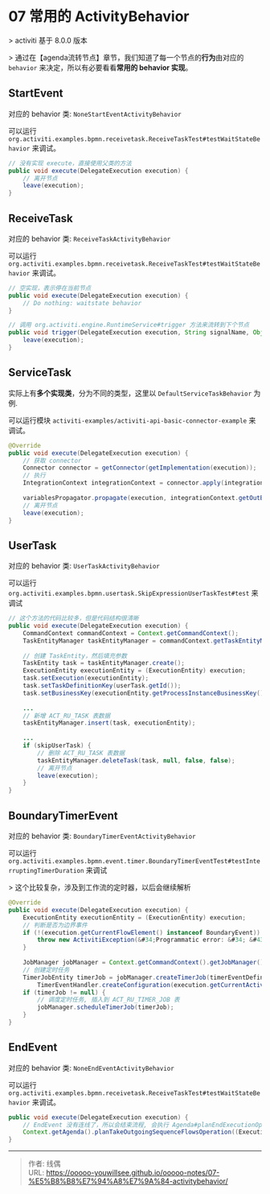 # 07 常用的 ActivityBehavior


&gt; activiti 基于 8.0.0 版本

&gt; 通过在【agenda流转节点】章节，我们知道了每一个节点的**行为**由对应的 `behavior` 来决定，所以有必要看看**常用的 behavior 实现**。

## StartEvent

对应的 behavior 类: `NoneStartEventActivityBehavior`

可以运行 `org.activiti.examples.bpmn.receivetask.ReceiveTaskTest#testWaitStateBehavior` 来调试。

```java
// 没有实现 execute，直接使用父类的方法
public void execute(DelegateExecution execution) {
    // 离开节点
    leave(execution);
}
```

## ReceiveTask

对应的 behavior 类: `ReceiveTaskActivityBehavior`

可以运行 `org.activiti.examples.bpmn.receivetask.ReceiveTaskTest#testWaitStateBehavior` 来调试。

```java
// 空实现，表示停在当前节点
public void execute(DelegateExecution execution) {
    // Do nothing: waitstate behavior
}

// 调用 org.activiti.engine.RuntimeService#trigger 方法来流转到下个节点
public void trigger(DelegateExecution execution, String signalName, Object data) {
    leave(execution);
}
```

## ServiceTask

实际上有**多个实现类**，分为不同的类型，这里以 `DefaultServiceTaskBehavior` 为例.

可以运行模块 `activiti-examples/activiti-api-basic-connector-example` 来调试。

```java
@Override
public void execute(DelegateExecution execution) {
    // 获取 connector
    Connector connector = getConnector(getImplementation(execution));
    // 执行
    IntegrationContext integrationContext = connector.apply(integrationContextBuilder.from(execution));
  
    variablesPropagator.propagate(execution, integrationContext.getOutBoundVariables());
    // 离开节点
    leave(execution);
}
```

## UserTask

对应的 behavior 类: `UserTaskActivityBehavior`

可以运行 `org.activiti.examples.bpmn.usertask.SkipExpressionUserTaskTest#test` 来调试

```java
// 这个方法的代码比较多，但是代码结构很清晰
public void execute(DelegateExecution execution) {
    CommandContext commandContext = Context.getCommandContext();
    TaskEntityManager taskEntityManager = commandContext.getTaskEntityManager();
  
    // 创建 TaskEntity，然后填充参数
    TaskEntity task = taskEntityManager.create();
    ExecutionEntity executionEntity = (ExecutionEntity) execution;
    task.setExecution(executionEntity);
    task.setTaskDefinitionKey(userTask.getId());
    task.setBusinessKey(executionEntity.getProcessInstanceBusinessKey());
  
    ...
    // 新增 ACT_RU_TASK 表数据
    taskEntityManager.insert(task, executionEntity);
  
    ...
    if (skipUserTask) {
        // 删除 ACT_RU_TASK 表数据
        taskEntityManager.deleteTask(task, null, false, false);
        // 离开节点
        leave(execution);
    }
}
```

## BoundaryTimerEvent

对应的 behavior 类: `BoundaryTimerEventActivityBehavior`

可以运行 `org.activiti.examples.bpmn.event.timer.BoundaryTimerEventTest#testInterruptingTimerDuration` 来调试

&gt; 这个比较复杂，涉及到工作流的定时器，以后会继续解析

```java
@Override
public void execute(DelegateExecution execution) {
    ExecutionEntity executionEntity = (ExecutionEntity) execution;
    // 判断是否为边界事件
    if (!(execution.getCurrentFlowElement() instanceof BoundaryEvent)) {
        throw new ActivitiException(&#34;Programmatic error: &#34; &#43; this.getClass() &#43; &#34; should not be used for anything else than a boundary event&#34;);
    }
  
    JobManager jobManager = Context.getCommandContext().getJobManager();
    // 创建定时任务
    TimerJobEntity timerJob = jobManager.createTimerJob(timerEventDefinition, interrupting, executionEntity, TriggerTimerEventJobHandler.TYPE,
        TimerEventHandler.createConfiguration(execution.getCurrentActivityId(), timerEventDefinition.getEndDate(), timerEventDefinition.getCalendarName()));
    if (timerJob != null) {
        // 调度定时任务, 插入到 ACT_RU_TIMER_JOB 表
        jobManager.scheduleTimerJob(timerJob);
    }
}
```

## EndEvent

对应的 behavior 类: `NoneEndEventActivityBehavior`

可以运行 `org.activiti.examples.bpmn.receivetask.ReceiveTaskTest#testWaitStateBehavior` 来调试。

```java
public void execute(DelegateExecution execution) {
    // EndEvent 没有连线了，所以会结束流程, 会执行 Agenda#planEndExecutionOperation 
    Context.getAgenda().planTakeOutgoingSequenceFlowsOperation((ExecutionEntity) execution, true);
}
```

---

> 作者: 线偶  
> URL: https://ooooo-youwillsee.github.io/ooooo-notes/07-%E5%B8%B8%E7%94%A8%E7%9A%84-activitybehavior/  

